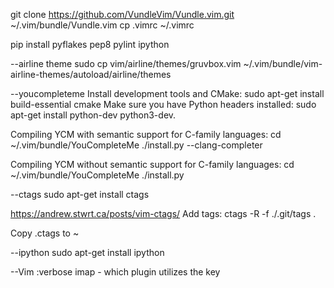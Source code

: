 git clone https://github.com/VundleVim/Vundle.vim.git ~/.vim/bundle/Vundle.vim
cp .vimrc ~/.vimrc

pip install pyflakes pep8 pylint ipython

--airline theme
sudo cp vim/airline/themes/gruvbox.vim ~/.vim/bundle/vim-airline-themes/autoload/airline/themes

--youcompleteme
Install development tools and CMake: sudo apt-get install build-essential cmake
Make sure you have Python headers installed: sudo apt-get install python-dev python3-dev.

Compiling YCM with semantic support for C-family languages:
cd ~/.vim/bundle/YouCompleteMe
./install.py --clang-completer

Compiling YCM without semantic support for C-family languages:
cd ~/.vim/bundle/YouCompleteMe
./install.py

--ctags 
sudo apt-get install ctags

https://andrew.stwrt.ca/posts/vim-ctags/
Add tags: ctags -R -f ./.git/tags .

Copy .ctags to ~

--ipython
sudo apt-get install ipython


--Vim
:verbose imap <Tab> - which plugin utilizes the key
